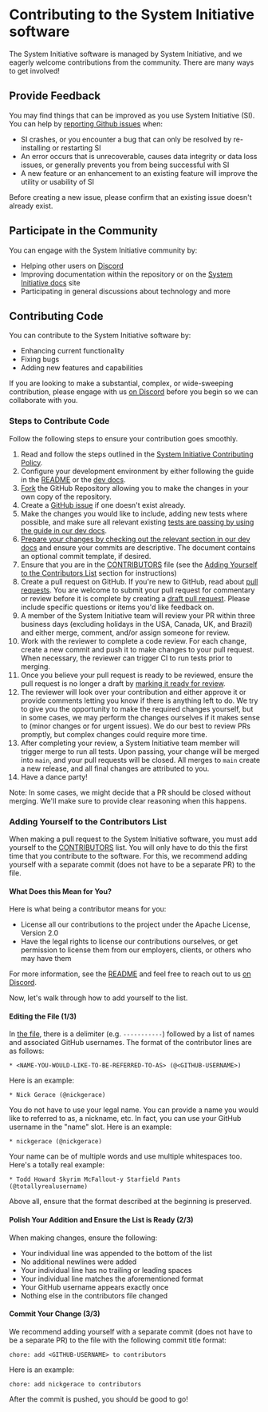 # Contributing to the System Initiative software

The System Initiative software is managed by System Initiative, and we eagerly welcome contributions from the community. There are many ways to get involved!

## Provide Feedback

You may find things that can be improved as you use System Initiative (SI).
You can help by [reporting Github issues](https://github.com/systeminit/si/issues) when:

* SI crashes, or you encounter a bug that can only be resolved by re-installing or restarting SI
* An error occurs that is unrecoverable, causes data integrity or data loss issues, or generally prevents you from being successful with SI
* A new feature or an enhancement to an existing feature will improve the utility or usability of SI

Before creating a new issue, please confirm that an existing issue doesn't already exist.

## Participate in the Community

You can engage with the System Initiative community by:

* Helping other users on [Discord](https://discord.com/invite/system-init)
* Improving documentation within the repository or on the [System Initiative docs](https://docs.systeminit.com/) site
* Participating in general discussions about technology and more

## Contributing Code

You can contribute to the System Initiative software by:

* Enhancing current functionality
* Fixing bugs
* Adding new features and capabilities

If you are looking to make a substantial, complex, or wide-sweeping contribution, please engage with us [on Discord](https://discord.com/invite/system-init) before you begin so we can collaborate with you.

### Steps to Contribute Code

Follow the following steps to ensure your contribution goes smoothly.

1. Read and follow the steps outlined in the [System Initiative Contributing Policy](README.md#contributing).
1. Configure your development environment by either following the guide in the [README](README.md) or the [dev docs](DEV_DOCS.md).
1. [Fork](https://help.github.com/articles/working-with-forks/) the GitHub Repository allowing you to make the changes in your own copy of the repository.
1. Create a [GitHub issue](https://github.com/systeminit/si/issues) if one doesn't exist already.
1. Make the changes you would like to include, adding new tests where possible, and make sure all relevant existing [tests are passing by using the guide in our dev docs](DEV_DOCS.md).
1. [Prepare your changes by checking out the relevant section in our dev docs](DEV_DOCS.md) and ensure your commits are descriptive. The document contains an optional commit template, if desired.
1. Ensure that you are in the [CONTRIBUTORS](CONTRIBUTORS.md) file (see the [Adding Yourself to the Contributors List](#adding-yourself-to-the-contributors-list) section for instructions)
1. Create a pull request on GitHub. If you're new to GitHub, read about [pull requests](https://help.github.com/articles/about-pull-requests/). You are welcome to submit your pull request for commentary or review before it is complete by creating a [draft pull request](https://help.github.com/en/articles/about-pull-requests#draft-pull-requests). Please include specific questions or items you'd like feedback on.
1. A member of the System Initiative team will review your PR within three business days (excluding holidays in the USA, Canada, UK, and Brazil) and either merge, comment, and/or assign someone for review.
1. Work with the reviewer to complete a code review. For each change, create a new commit and push it to make changes to your pull request. When necessary, the reviewer can trigger CI to run tests prior to merging.
1. Once you believe your pull request is ready to be reviewed, ensure the pull request is no longer a draft by [marking it ready for review](https://docs.github.com/en/pull-requests/collaborating-with-pull-requests/proposing-changes-to-your-work-with-pull-requests/changing-the-stage-of-a-pull-request).
1. The reviewer will look over your contribution and either approve it or provide comments letting you know if there is anything left to do. We try to give you the opportunity to make the required changes yourself, but in some cases, we may perform the changes ourselves if it makes sense to (minor changes or for urgent issues). We do our best to review PRs promptly, but complex changes could require more time.
1. After completing your review, a System Initiative team member will trigger merge to run all tests. Upon passing, your change will be merged into `main`, and your pull requests will be closed. All merges to `main` create a new release, and all final changes are attributed to you.
1. Have a dance party!

Note: In some cases, we might decide that a PR should be closed without merging. We'll make sure to provide clear reasoning when this happens.

### Adding Yourself to the Contributors List

When making a pull request to the System Initiative software, you must add yourself to the [CONTRIBUTORS](CONTRIBUTORS.md) list.
You will only have to do this the first time that you contribute to the software.
For this, we recommend adding yourself with a separate commit (does not have to be a separate PR) to the file.

#### What Does this Mean for You?

Here is what being a contributor means for you:

* License all our contributions to the project under the Apache License, Version 2.0
* Have the legal rights to license our contributions ourselves, or get permission to license them from our employers, clients, or others who may have them

For more information, see the [README](README.md) and feel free to reach out to us [on Discord](https://discord.com/invite/system-init).

Now, let's walk through how to add yourself to the list.

#### Editing the File (1/3)

In [the file](CONTRIBUTING.md), there is a delimiter (e.g. `-----------`) followed by a list of names and associated GitHub usernames.
The format of the contributor lines are as follows:

```
* <NAME-YOU-WOULD-LIKE-TO-BE-REFERRED-TO-AS> (@<GITHUB-USERNAME>)
```

Here is an example:

```
* Nick Gerace (@nickgerace)
```

You do not have to use your legal name.
You can provide a name you would like to referred to as, a nickname, etc.
In fact, you can use your GitHub username in the "name" slot.
Here is an example:

```
* nickgerace (@nickgerace)
```

Your name can be of multiple words and use multiple whitespaces too.
Here's a totally real example:

```
* Todd Howard Skyrim McFallout-y Starfield Pants (@totallyrealusername)
```

Above all, ensure that the format described at the beginning is preserved.

#### Polish Your Addition and Ensure the List is Ready (2/3)

When making changes, ensure the following:

- Your individual line was appended to the bottom of the list
- No additional newlines were added
- Your individual line has no trailing or leading spaces
- Your individual line matches the aforementioned format
- Your GitHub username appears exactly once
- Nothing else in the contributors file changed

#### Commit Your Change (3/3)

We recommend adding yourself with a separate commit (does not have to be a separate PR) to the file with the following commit title format:

```
chore: add <GITHUB-USERNAME> to contributors
```

Here is an example:

```
chore: add nickgerace to contributors
```

After the commit is pushed, you should be good to go!
